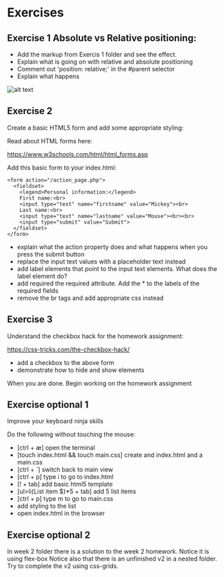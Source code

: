 
# Exercises

## Exercise 1 Absolute vs Relative positioning:

- Add the markup from Exercis 1 folder and see the effect.
- Explain what is going on with relative and absolute positioning
- Comment out 'position: relative;' in the #parent selector
- Explain what happens

![alt text](https://github.com/senner007/temp/blob/master/classwork_3/positioning.png "horizontal nav")

## Exercise 2

Create a basic HTML5 form and add some appropriate styling:

Read about HTML forms here:

https://www.w3schools.com/html/html_forms.asp

Add this basic form to your index.html:

```
<form action="/action_page.php">
  <fieldset>
    <legend>Personal information:</legend>
    First name:<br>
    <input type="text" name="firstname" value="Mickey"><br>
    Last name:<br>
    <input type="text" name="lastname" value="Mouse"><br><br>
    <input type="submit" value="Submit">
  </fieldset>
</form>
```

- explain what the action property does and what happens when you press the submit button
- replace the input text values with a placeholder text instead
- add label elements that point to the input text elements. What does the label element do?
- add required the required attribute. Add the * to the labels of the required fields 
- remove the br tags and add appropriate css instead

## Exercise 3

Understand the checkbox hack for the homework assignment:

https://css-tricks.com/the-checkbox-hack/

- add a checkbox to the above form
- demonstrate how to hide and show elements

When you are done. Begin working on the homework assignment

## Exercise optional 1 

Improve your keyboard ninja skills

Do the following without touching the mouse:

- [ctrl + æ] open the terminal
- [touch index.html && touch main.css] create and index.html and a main.css
- [ctrl + `] switch back to main view
- [ctrl + p] type i to go to index.html
- [! + tab] add basic html5 template
- [ul>li{List item $}*5 + tab] add 5 list items
- [ctrl + p] type m to go to main.css
- add styling to the list
- open index.html in the browser 


## Exercise optional 2
 
In week 2 folder there is a solution to the week 2 homework. Notice it is using flex-box
Notice also that there is an unfinished v2 in a nested folder. 
Try to complete the v2 using css-grids.